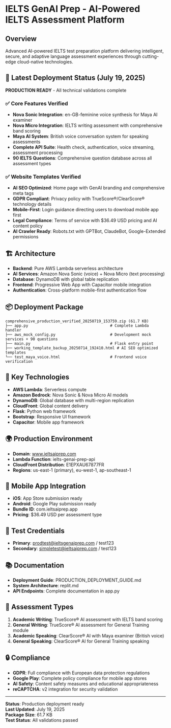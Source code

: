 # IELTS GenAI Prep - AI-Powered IELTS Assessment Platform

## Overview
Advanced AI-powered IELTS test preparation platform delivering intelligent, secure, and adaptive language assessment experiences through cutting-edge cloud-native technologies.

## 🚀 Latest Deployment Status (July 19, 2025)
**PRODUCTION READY** - All technical validations complete

### ✅ Core Features Verified
- **Nova Sonic Integration**: en-GB-feminine voice synthesis for Maya AI examiner
- **Nova Micro Integration**: IELTS writing assessment with comprehensive band scoring
- **Maya AI System**: British voice conversation system for speaking assessments
- **Complete API Suite**: Health check, authentication, voice streaming, assessment processing
- **90 IELTS Questions**: Comprehensive question database across all assessment types

### ✅ Website Templates Verified
- **AI SEO Optimized**: Home page with GenAI branding and comprehensive meta tags
- **GDPR Compliant**: Privacy policy with TrueScore®/ClearScore® technology details
- **Mobile-First**: Login guidance directing users to download mobile app first
- **Legal Compliance**: Terms of service with $36.49 USD pricing and AI content policy
- **AI Crawler Ready**: Robots.txt with GPTBot, ClaudeBot, Google-Extended permissions

## 🏗️ Architecture
- **Backend**: Pure AWS Lambda serverless architecture
- **AI Services**: Amazon Nova Sonic (voice) + Nova Micro (text processing)
- **Database**: DynamoDB with global table replication
- **Frontend**: Progressive Web App with Capacitor mobile integration
- **Authentication**: Cross-platform mobile-first authentication flow

## 📦 Deployment Package
```
comprehensive_production_verified_20250719_153759.zip (61.7 KB)
├── app.py                                    # Complete Lambda handler
├── aws_mock_config.py                        # Development mock services + 90 questions
├── main.py                                   # Flask entry point
├── working_template_backup_20250714_192410.html # AI SEO optimized templates
└── test_maya_voice.html                      # Frontend voice verification
```

## 🔧 Key Technologies
- **AWS Lambda**: Serverless compute
- **Amazon Bedrock**: Nova Sonic & Nova Micro AI models
- **DynamoDB**: Global database with multi-region replication
- **CloudFront**: Global content delivery
- **Flask**: Python web framework
- **Bootstrap**: Responsive UI framework
- **Capacitor**: Mobile app framework

## 🌍 Production Environment
- **Domain**: www.ieltsaiprep.com
- **Lambda Function**: ielts-genai-prep-api
- **CloudFront Distribution**: E1EPXAU67877FR
- **Regions**: us-east-1 (primary), eu-west-1, ap-southeast-1

## 📱 Mobile App Integration
- **iOS**: App Store submission ready
- **Android**: Google Play submission ready
- **Bundle ID**: com.ieltsaiprep.app
- **Pricing**: $36.49 USD per assessment type

## 🧪 Test Credentials
- **Primary**: prodtest@ieltsgenaiprep.com / test123
- **Secondary**: simpletest@ieltsaiprep.com / test123

## 📚 Documentation
- **Deployment Guide**: PRODUCTION_DEPLOYMENT_GUIDE.md
- **System Architecture**: replit.md
- **API Endpoints**: Complete documentation in app.py

## 🎯 Assessment Types
1. **Academic Writing**: TrueScore® AI assessment with IELTS band scoring
2. **General Writing**: TrueScore® AI assessment for General Training module  
3. **Academic Speaking**: ClearScore® AI with Maya examiner (British voice)
4. **General Speaking**: ClearScore® AI for General Training speaking

## 🔒 Compliance
- **GDPR**: Full compliance with European data protection regulations
- **Google Play**: Complete policy compliance for mobile app stores
- **AI Safety**: Content safety measures and educational appropriateness
- **reCAPTCHA**: v2 integration for security validation

---
**Status**: Production deployment ready  
**Last Updated**: July 19, 2025  
**Package Size**: 61.7 KB  
**Test Status**: All validations passed
